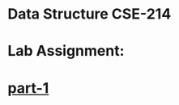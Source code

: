 # Data Structure CSE-214
# Lab Assignment:
# [part-1](https://github.com/1834902551/cse214/tree/master/Lab1)

